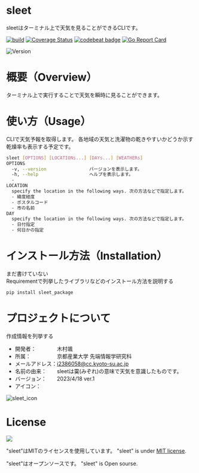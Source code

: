 # sleet
  sleetはターミナル上で天気を見ることができるCLIです。

[![build](https://github.com/kimura-hytaae/sleet/actions/workflows/build.yaml/badge.svg)](https://github.com/kimura-hytaae/sleet/actions/workflows/build.yaml)
  [![Coverage Status](https://coveralls.io/repos/github/kimura-hytaae/sleet/badge.svg?branch=main)](https://coveralls.io/github/kimura-hytaae/sleet?branch=main)
  [![codebeat badge](https://codebeat.co/badges/de48853f-d89b-4ac2-bce7-3697e76e052e)](https://codebeat.co/projects/github-com-kimura-hytaae-sleet-main)
  [![Go Report Card](https://goreportcard.com/badge/github.com/kimura-hytaae/sleet)](https://goreportcard.com/report/github.com/kimura-hytaae/sleet)

![Version](https://img.shields.io/badge/Version-0.1.0-informational)
 
# 概要（Overview）
ターミナル上で実行することで天気を瞬時に見ることができます。
 
# 使い方（Usage）
CLIで天気予報を取得します。 各地域の天気と洗濯物の乾きやすいかどうか示す乾燥率も表示する予定です。 

```bash
sleet [OPTIONS] [LOCATIONs...] [DAYs...] [WEATHERs]
OPTIONS
  -v, --version                バージョンを表示します。
  -h, --help                   ヘルプを表示します。
  -
LOCATION
  specify the location in the following ways. 次の方法などで指定します。
  - 緯度経度
  - ポスタルコード
  - 市の名前
DAY
  specify the location in the following ways. 次の方法などで指定します。
  - 日付指定
  - 何日かの指定
```
 
# インストール方法（Installation）
 
 まだ書けていない  
Requirementで列挙したライブラリなどのインストール方法を説明する
 
```bash
pip install sleet_package
```

 
# プロジェクトについて
 
作成情報を列挙する
 
* 開発者：　　　　木村颯
* 所属：　　　　　京都産業大学 先端情報学研究科
* メールアドレス：i2386058@cc.kyoto-su.ac.jp
* 名前の由来：　　sleetは霙(みぞれ)の意味で天気を意識したものです。
* バージョン：　　2023/4/18 ver.1
* アイコン：　　　
 
 ![sleet_icon](https://user-images.githubusercontent.com/92291361/232662040-3a87611a-bf53-41bb-8a86-b6954be1eb1b.svg)

 
# License 
![](https://img.shields.io/github/license/kimura-hytaae/sleet)

"sleet"はMITのライセンスを使用しています。
"sleet" is under [MIT license](https://en.wikipedia.org/wiki/MIT_License).
 
 "sleet"はオープンソースです。
"sleet" is Open sourse.

